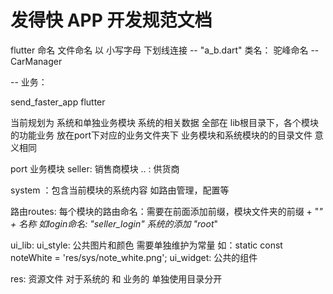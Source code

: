 # 发得快 APP 开发规范文档

flutter 命名
	文件命名 以 小写字母 下划线连接 -- "a_b.dart"
	类名： 驼峰命名 -- CarManager

-- 业务：

send_faster_app flutter

当前规划为 系统和单独业务模块
系统的相关数据 全部在 lib根目录下，各个模块的功能业务 放在port下对应的业务文件夹下
业务模块和系统模块的的目录文件 意义相同

port 业务模块
    seller: 销售商模块
	.. : 供货商

system ：包含当前模块的系统内容
	如路由管理，配置等

路由routes:
    每个模块的路由命名：需要在前面添加前缀，模块文件夹的前缀 + "_" + 名称
    如login命名: "seller_login"
	系统的添加 "root_"

ui_lib:
	ui_style:
		公共图片和颜色 需要单独维护为常量 
		如：static const noteWhite = 'res/sys/note_white.png';
	ui_widget:
		公共的组件
		
res: 资源文件
	对于系统的 和 业务的 单独使用目录分开
		


